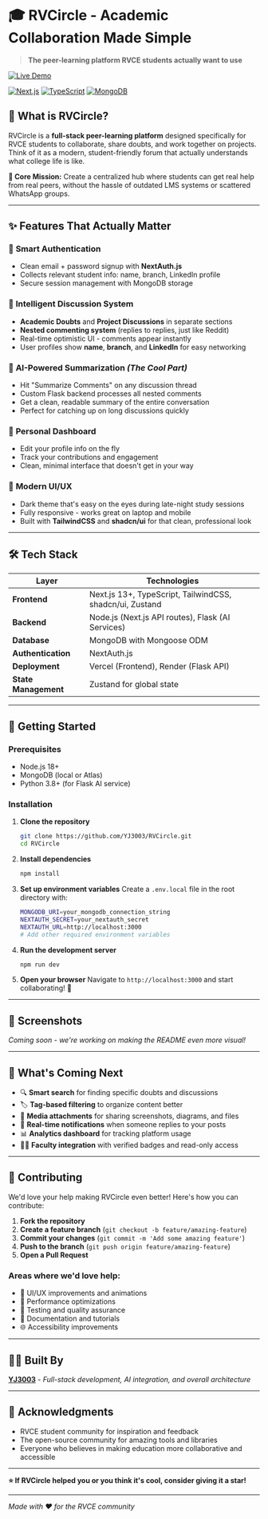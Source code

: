 # 🎓 RVCircle - Academic Collaboration Made Simple

> **The peer-learning platform RVCE students actually want to use**

[![Live Demo](https://img.shields.io/badge/Live%20Demo-rv--circle.vercel.app-blue?style=for-the-badge)](https://rv-circle.vercel.app)

[![Next.js](https://img.shields.io/badge/Next.js-13+-black?style=for-the-badge&logo=next.js)](https://nextjs.org/)
[![TypeScript](https://img.shields.io/badge/TypeScript-007ACC?style=for-the-badge&logo=typescript&logoColor=white)](https://www.typescriptlang.org/)
[![MongoDB](https://img.shields.io/badge/MongoDB-4EA94B?style=for-the-badge&logo=mongodb&logoColor=white)](https://www.mongodb.com/)

## 🚀 What is RVCircle?

RVCircle is a **full-stack peer-learning platform** designed specifically for RVCE students to collaborate, share doubts, and work together on projects. Think of it as a modern, student-friendly forum that actually understands what college life is like.

**🎯 Core Mission:** Create a centralized hub where students can get real help from real peers, without the hassle of outdated LMS systems or scattered WhatsApp groups.

---

## ✨ Features That Actually Matter

### 🔐 **Smart Authentication**
- Clean email + password signup with **NextAuth.js**
- Collects relevant student info: name, branch, LinkedIn profile
- Secure session management with MongoDB storage

### 💬 **Intelligent Discussion System**
- **Academic Doubts** and **Project Discussions** in separate sections
- **Nested commenting system** (replies to replies, just like Reddit)
- Real-time optimistic UI - comments appear instantly
- User profiles show **name**, **branch**, and **LinkedIn** for easy networking

### 🧠 **AI-Powered Summarization** *(The Cool Part)*
- Hit "Summarize Comments" on any discussion thread
- Custom Flask backend processes all nested comments
- Get a clean, readable summary of the entire conversation
- Perfect for catching up on long discussions quickly

### 👤 **Personal Dashboard**
- Edit your profile info on the fly
- Track your contributions and engagement
- Clean, minimal interface that doesn't get in your way

### 🎨 **Modern UI/UX**
- Dark theme that's easy on the eyes during late-night study sessions
- Fully responsive - works great on laptop and mobile
- Built with **TailwindCSS** and **shadcn/ui** for that clean, professional look

---

## 🛠️ Tech Stack

| Layer | Technologies |
|-------|-------------|
| **Frontend** | Next.js 13+, TypeScript, TailwindCSS, shadcn/ui, Zustand |
| **Backend** | Node.js (Next.js API routes), Flask (AI Services) |
| **Database** | MongoDB with Mongoose ODM |
| **Authentication** | NextAuth.js |
| **Deployment** | Vercel (Frontend), Render (Flask API) |
| **State Management** | Zustand for global state |

---

## 🚦 Getting Started

### Prerequisites
- Node.js 18+ 
- MongoDB (local or Atlas)
- Python 3.8+ (for Flask AI service)

### Installation

1. **Clone the repository**
   ```bash
   git clone https://github.com/YJ3003/RVCircle.git
   cd RVCircle
   ```

2. **Install dependencies**
   ```bash
   npm install
   ```

3. **Set up environment variables**
   Create a `.env.local` file in the root directory with:
   ```bash
   MONGODB_URI=your_mongodb_connection_string
   NEXTAUTH_SECRET=your_nextauth_secret
   NEXTAUTH_URL=http://localhost:3000
   # Add other required environment variables
   ```

4. **Run the development server**
   ```bash
   npm run dev
   ```

5. **Open your browser**
   Navigate to `http://localhost:3000` and start collaborating! 🎉

---

## 📱 Screenshots

*Coming soon - we're working on making the README even more visual!*

---

## 🔮 What's Coming Next

- 🔍 **Smart search** for finding specific doubts and discussions
- 🏷️ **Tag-based filtering** to organize content better
- 📎 **Media attachments** for sharing screenshots, diagrams, and files
- 🔔 **Real-time notifications** when someone replies to your posts
- 📊 **Analytics dashboard** for tracking platform usage
- 🧑‍🏫 **Faculty integration** with verified badges and read-only access

---

## 🤝 Contributing

We'd love your help making RVCircle even better! Here's how you can contribute:

1. **Fork the repository**
2. **Create a feature branch** (`git checkout -b feature/amazing-feature`)
3. **Commit your changes** (`git commit -m 'Add some amazing feature'`)
4. **Push to the branch** (`git push origin feature/amazing-feature`)
5. **Open a Pull Request**

### Areas where we'd love help:
- 🎨 UI/UX improvements and animations
- 🔧 Performance optimizations
- 🧪 Testing and quality assurance
- 📝 Documentation and tutorials
- 🌐 Accessibility improvements

---

## 👨‍💻 Built By

**[YJ3003](https://github.com/YJ3003)** - *Full-stack development, AI integration, and overall architecture*

---

## 🙏 Acknowledgments

- RVCE student community for inspiration and feedback
- The open-source community for amazing tools and libraries
- Everyone who believes in making education more collaborative and accessible

---

**⭐ If RVCircle helped you or you think it's cool, consider giving it a star!**

---

*Made with ❤️ for the RVCE community*
